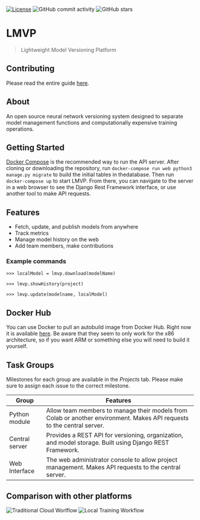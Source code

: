 <!-- [![Build Status](https://travis-ci.org/abhinavtripathy/XAuth.svg?branch=master)](https://travis-ci.org/abhinavtripathy/XAuth) -->
[![License](https://img.shields.io/badge/License-BSD%203%20Clause-brightgreen.svg)](./LICENSE)
![GitHub commit activity](https://img.shields.io/github/commit-activity/m/dsc-umass/lmvp.svg?color=red)
![GitHub stars](https://img.shields.io/github/stars/dsc-umass/lmvp.svg)

# LMVP

> Lightweight Model Versioning Platform

## Contributing

Please read the entire guide [here](https://github.com/jbinvnt/small-team-tutorial).

## About
An open source neural network versioning system designed to separate model management functions and computationally expensive training operations.

## Getting Started
[Docker Compose](https://docs.docker.com/compose/install/) is the recommended way to run the API server. After cloning or downloading the repository, run `docker-compose run web python3 manage.py migrate` to build the initial tables in thedatabase. Then run `docker-compose up` to start LMVP. From there, you can navigate to the server in a web browser to see the Django Rest Framework interface, or use another tool to make API requests.

## Features

- Fetch, update, and publish models from anywhere
- Track metrics
- Manage model history on the web
- Add team members, make contributions

### Example commands
```
>>> localModel = lmvp.download(modelName)
```
```
>>> lmvp.showHistory(project)
```
```
>>> lmvp.update(modelname, localModel)
```

## Docker Hub
You can use Docker to pull an autobuild image from Docker Hub. Right now it is available [here](https://hub.docker.com/r/jbinvnt/lmvp). Be aware that they seem to only work for the x86 architecture, so if you want ARM or something else you will need to build it yourself.

## Task Groups

Milestones for each group are available in the *Projects* tab. Please make sure to assign each issue to the correct milestone.

| Group | Features |
| --- | --- |
| Python module | Allow team members to manage their models from Colab or another environment. Makes API requests to the central server. |
| Central server | Provides a REST API for versioning, organization, and model storage. Built using Django REST Framework. |
| Web Interface | The web administrator console to allow project management. Makes API requests to the central server. |

## Comparison with other platforms
![Traditional Cloud Worlflow](/docs/images/TraditionalCloudWorkflow.PNG?raw=true)
![Local Training Workflow](/docs/images/LocalTrainingWorkflow.PNG?raw=true)
